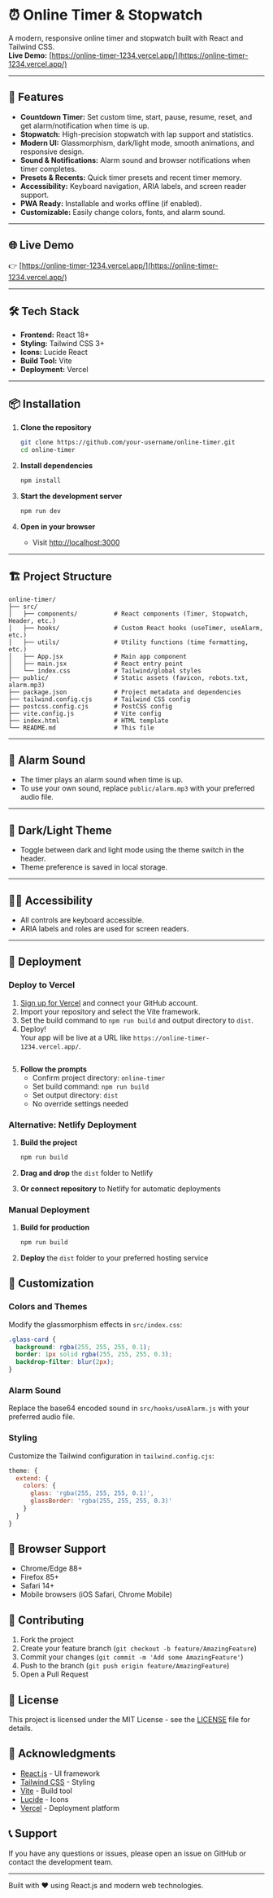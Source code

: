 # ⏰ Online Timer & Stopwatch

A modern, responsive online timer and stopwatch built with React and Tailwind CSS.  
**Live Demo:** [https://online-timer-1234.vercel.app/](https://online-timer-1234.vercel.app/)

---

## 🚀 Features

- **Countdown Timer:** Set custom time, start, pause, resume, reset, and get alarm/notification when time is up.
- **Stopwatch:** High-precision stopwatch with lap support and statistics.
- **Modern UI:** Glassmorphism, dark/light mode, smooth animations, and responsive design.
- **Sound & Notifications:** Alarm sound and browser notifications when timer completes.
- **Presets & Recents:** Quick timer presets and recent timer memory.
- **Accessibility:** Keyboard navigation, ARIA labels, and screen reader support.
- **PWA Ready:** Installable and works offline (if enabled).
- **Customizable:** Easily change colors, fonts, and alarm sound.

---

## 🌐 Live Demo

👉 [https://online-timer-1234.vercel.app/](https://online-timer-1234.vercel.app/)

---

## 🛠️ Tech Stack

- **Frontend:** React 18+
- **Styling:** Tailwind CSS 3+
- **Icons:** Lucide React
- **Build Tool:** Vite
- **Deployment:** Vercel

---

## 📦 Installation

1. **Clone the repository**
   ```bash
   git clone https://github.com/your-username/online-timer.git
   cd online-timer
   ```

2. **Install dependencies**
   ```bash
   npm install
   ```

3. **Start the development server**
   ```bash
   npm run dev
   ```

4. **Open in your browser**
   - Visit [http://localhost:3000](http://localhost:3000)

---

## 🏗️ Project Structure

```
online-timer/
├── src/
│   ├── components/          # React components (Timer, Stopwatch, Header, etc.)
│   ├── hooks/               # Custom React hooks (useTimer, useAlarm, etc.)
│   ├── utils/               # Utility functions (time formatting, etc.)
│   ├── App.jsx              # Main app component
│   ├── main.jsx             # React entry point
│   └── index.css            # Tailwind/global styles
├── public/                  # Static assets (favicon, robots.txt, alarm.mp3)
├── package.json             # Project metadata and dependencies
├── tailwind.config.cjs      # Tailwind CSS config
├── postcss.config.cjs       # PostCSS config
├── vite.config.js           # Vite config
├── index.html               # HTML template
└── README.md                # This file
```

---

## 🔔 Alarm Sound

- The timer plays an alarm sound when time is up.
- To use your own sound, replace `public/alarm.mp3` with your preferred audio file.

---

## 🌙 Dark/Light Theme

- Toggle between dark and light mode using the theme switch in the header.
- Theme preference is saved in local storage.

---

## 🧑‍💻 Accessibility

- All controls are keyboard accessible.
- ARIA labels and roles are used for screen readers.

---

## 🚀 Deployment

### Deploy to Vercel

1. [Sign up for Vercel](https://vercel.com/signup) and connect your GitHub account.
2. Import your repository and select the Vite framework.
3. Set the build command to `npm run build` and output directory to `dist`.
4. Deploy!  
   Your app will be live at a URL like `https://online-timer-1234.vercel.app/`.
   ```

3. **Follow the prompts**
   - Confirm project directory: `online-timer`
   - Set build command: `npm run build`
   - Set output directory: `dist`
   - No override settings needed

### Alternative: Netlify Deployment

1. **Build the project**
   ```bash
   npm run build
   ```

2. **Drag and drop** the `dist` folder to Netlify

3. **Or connect repository** to Netlify for automatic deployments

### Manual Deployment

1. **Build for production**
   ```bash
   npm run build
   ```

2. **Deploy** the `dist` folder to your preferred hosting service

## 🎨 Customization

### Colors and Themes
Modify the glassmorphism effects in `src/index.css`:
```css
.glass-card {
  background: rgba(255, 255, 255, 0.1);
  border: 1px solid rgba(255, 255, 255, 0.3);
  backdrop-filter: blur(2px);
}
```

### Alarm Sound
Replace the base64 encoded sound in `src/hooks/useAlarm.js` with your preferred audio file.

### Styling
Customize the Tailwind configuration in `tailwind.config.cjs`:
```javascript
theme: {
  extend: {
    colors: {
      glass: 'rgba(255, 255, 255, 0.1)',
      glassBorder: 'rgba(255, 255, 255, 0.3)'
    }
  }
}
```

## 📱 Browser Support

- Chrome/Edge 88+
- Firefox 85+
- Safari 14+
- Mobile browsers (iOS Safari, Chrome Mobile)

## 🤝 Contributing

1. Fork the project
2. Create your feature branch (`git checkout -b feature/AmazingFeature`)
3. Commit your changes (`git commit -m 'Add some AmazingFeature'`)
4. Push to the branch (`git push origin feature/AmazingFeature`)
5. Open a Pull Request

## 📄 License

This project is licensed under the MIT License - see the [LICENSE](LICENSE) file for details.

## 🙏 Acknowledgments

- [React.js](https://reactjs.org/) - UI framework
- [Tailwind CSS](https://tailwindcss.com/) - Styling
- [Vite](https://vitejs.dev/) - Build tool
- [Lucide](https://lucide.dev/) - Icons
- [Vercel](https://vercel.com/) - Deployment platform

## 📞 Support

If you have any questions or issues, please open an issue on GitHub or contact the development team.

---

Built with ❤️ using React.js and modern web technologies.
